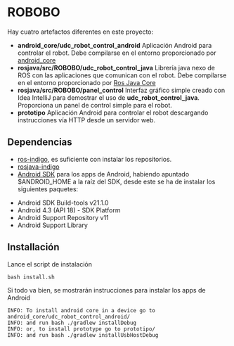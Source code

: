 ROBOBO
======


Hay cuatro artefactos diferentes en este proyecto:

* **android_core/udc_robot_control_android** Aplicación Android para controlar el robot. Debe compilarse en el entorno proporcionado por [android_core](http://wiki.ros.org/android_core "Wiki Ros.org")
* **rosjava/src/ROBOBO/udc_robot_control_java** Librería java nexo de ROS con las aplicaciones que comunican con el robot. Debe compilarse en el entorno proporcionado por [Ros Java Core](http://wiki.ros.org/rosjava_core "Wiki Ros.org")
* **rosjava/src/ROBOBO/panel_control** Interfaz gráfico simple creado con Idea IntelliJ para demostrar el uso de **udc_robot_control_java**. Proporciona un panel de control simple para el robot.
* **prototipo** Aplicación Android para controlar el robot descargando instrucciones vía HTTP desde un servidor web.


Dependencias
------------

* [ros-indigo](http://wiki.ros.org/ROS/Installation), es suficiente con instalar los repositorios.
* [rosjava-indigo](http://wiki.ros.org/rosjava/Tutorials/indigo/Installation)
* [Android SDK](https://developer.android.com/sdk/index.html) para los apps de
Android, habiendo apuntado $ANDROID_HOME a la raíz del SDK, desde este se ha
de instalar los siguientes paquetes:
 + Android SDK Build-tools v21.1.0
 + Android 4.3 (API 18) - SDK Platform
 + Android Support Repository v11
 + Android Support Library


Installación
------------

Lance el script de instalación

    bash install.sh

Si todo va bien, se mostrarán instrucciones para instalar los apps de Android

    INFO: To install android core in a device go to android_core/udc_robot_control_android/
    INFO: and run bash ./gradlew installDebug
    INFO: or, to install prototype go to prototipo/
    INFO: and run bash ./gradlew installUsbHostDebug
